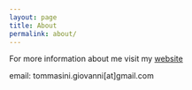 ```yaml
---
layout: page
title: About
permalink: about/
---
```


For more information about me visit my [website](tommasinigiovanni.github.io)

email: tommasini.giovanni[at]gmail.com
